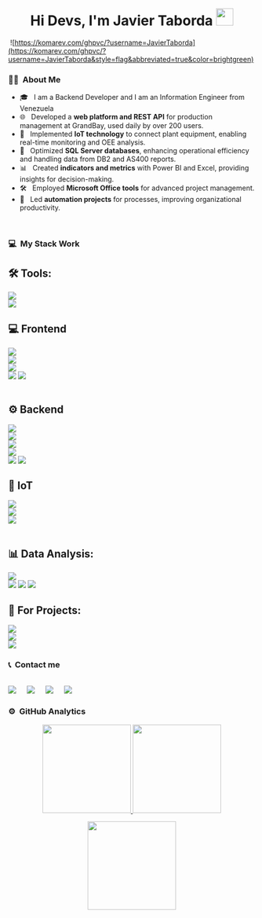 <h1 align="center">Hi Devs, I'm Javier Taborda <img src="https://media.giphy.com/media/hvRJCLFzcasrR4ia7z/giphy.gif" width="35"></h1>

&nbsp;![https://komarev.com/ghpvc/?username=JavierTaborda](https://komarev.com/ghpvc/?username=JavierTaborda&style=flag&abbreviated=true&color=brightgreen)
### 👩‍💻 &nbsp;About Me  

- 🎓 &nbsp; I am a Backend Developer and I am an Information Engineer from Venezuela
- 🌐 &nbsp; Developed a **web platform and REST API** for production management at GrandBay, used daily by over 200 users.
- 🤖 &nbsp;  Implemented **IoT technology** to connect plant equipment, enabling real-time monitoring and OEE analysis.
- 💾 &nbsp;  Optimized **SQL Server databases**, enhancing operational efficiency and handling data from DB2 and AS400 reports.
- 📊 &nbsp; Created **indicators and metrics** with Power BI and Excel, providing insights for decision-making.
- 🛠️ &nbsp; Employed **Microsoft Office tools** for advanced project management.
- 🚀 &nbsp; Led **automation projects** for processes, improving organizational productivity.

<br>

### 💻 &nbsp;My Stack Work 

## 🛠️ Tools:
<img src="https://img.shields.io/badge/VSCode-0078D4?style=for-the-badge&logo=visual%20studio%20code&logoColor=white"></img>	
<img src="https://img.shields.io/badge/Visual_Studio-5C2D91?style=for-the-badge&logo=visual%20studio&logoColor=white"></img>
<br>
## 💻 Frontend
<img src="https://img.shields.io/badge/Blazor-512BD4?style=for-the-badge&logo=blazor&logoColor=white"></img>	
<img src="https://img.shields.io/badge/Bootstrap-563D7C?style=for-the-badge&logo=bootstrap&logoColor=white"></img>	
<img src="https://img.shields.io/badge/CSS3-1572B6?style=for-the-badge&logo=css3&logoColor=white"></img>	
<img src="https://img.shields.io/badge/HTML5-E34F26?style=for-the-badge&logo=html5&logoColor=white"></img>
<img src="https://img.shields.io/badge/JavaScript-323330?style=for-the-badge&logo=javascript&logoColor=F7DF1E"></img>	
<br>
## ⚙️ Backend
<img src="https://img.shields.io/badge/.NET-512BD4?style=for-the-badge&logo=dotnet&logoColor=white"></img>	
<img src="https://img.shields.io/badge/C%23-239120?style=for-the-badge&logo=csharp&logoColor=white"></img>	
<img src="https://img.shields.io/badge/Postman-FF6C37?style=for-the-badge&logo=Postman&logoColor=white"></img>	
<img src="https://img.shields.io/badge/Swagger-85EA2D?style=for-the-badge&logo=Swagger&logoColor=white"></img>	
<img src="https://img.shields.io/badge/JWT-000000?style=for-the-badge&logo=JSON%20web%20tokens&logoColor=white"></img>
<img src="https://img.shields.io/badge/Microsoft%20SQL%20Server-CC2927?style=for-the-badge&logo=microsoft%20sql%20server&logoColor=white"></img>
<br>
## 🤖 IoT
<img src="https://img.shields.io/badge/Raspberry%20Pi-A22846?style=for-the-badge&logo=Raspberry%20Pi&logoColor=white"></img>	
<img src="https://img.shields.io/badge/Arduino_IDE-00979D?style=for-the-badge&logo=arduino&logoColor=white"></img>	
<img src="https://img.shields.io/badge/Node--Red-8F0000?style=for-the-badge&logo=nodered&logoColor=white"></img>	
<br>
## 📊 Data Analysis:
<img src="https://img.shields.io/badge/PowerBI-F2C811?style=for-the-badge&logo=Power%20BI&logoColor=white"></img>		
<img src="https://img.shields.io/badge/Microsoft_Excel-217346?style=for-the-badge&logo=microsoft-excel&logoColor=white"></img>
<img src="https://img.shields.io/badge/Microsoft%20SQL%20Server-CC2927?style=for-the-badge&logo=microsoft%20sql%20server&logoColor=white"></img>
<img src="https://img.shields.io/badge/Microsoft_SharePoint-0078D4?style=for-the-badge&logo=microsoft-sharepoint&logoColor=white"></img>
<br>
## 📝 For Projects:
<img src="https://img.shields.io/badge/Microsoft_PowerPoint-B7472A?style=for-the-badge&logo=microsoft-powerpoint&logoColor=white"></img>	
<img src="https://img.shields.io/badge/Microsoft_Teams-6264A7?style=for-the-badge&logo=microsoft-teams&logoColor=whi"></img>	
<img src="https://img.shields.io/badge/Udemy-EC5252?style=for-the-badge&logo=Udemy&logoColor=white"></img>
<br>


### 📞 &nbsp;Contact me
<p>
  <br>	
    <a target="_blank" href="https://www.linkedin.com/in/javier-taborda-developer/">
      <img src="https://img.shields.io/badge/-LinkedIn-0077B5?style=for-the-badge&logo=Linkedin&logoColor=white"></img></a>
        &emsp;
    <a target="_blank" href="mailto:javiert.develop@gmail.com">
    <img src="https://img.shields.io/badge/-Gmail-D14836?style=for-the-badge&logo=Gmail&logoColor=white"></img></a>
        &emsp;
    <a target="_blank" href="https://wa.me/+584144334816">
    <img src="https://img.shields.io/badge/WhatsApp-25D366?style=for-the-badge&logo=whatsapp&logoColor=white"></img></a>
        &emsp;
   <a target="_blank" href="https://strava.app.link/NuF3aw2qlKb">
   <img src="https://img.shields.io/badge/Strava-FC4C02?style=for-the-badge&logo=strava&logoColor=white"></img></a>
        &emsp;
  <br>
</p>

### ⚙️ &nbsp;GitHub Analytics

<p align="center">


  <a href="https://github.com/JavierTaborda">
    <img height="180em" src="https://github-readme-stats-eight-theta.vercel.app/api?username=JavierTaborda&show_icons=true&theme=chartreuse-dark&include_all_commits=true&count_private=true"/>
  </a>
  <a href="https://github.com/JavierTaborda">
    <img height="180em" src="https://github-readme-stats-eight-theta.vercel.app/api/top-langs/?username=JavierTaborda&layout=compact&langs_count=8&theme=chartreuse-dark"/>
  </a>
</p>

<p align="center">
  <img height="180em" src="https://github-readme-streak-stats.herokuapp.com/?user=JavierTaborda&theme=chartreuse-dark&hide_border=true"/>
</p>
